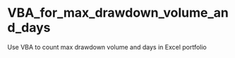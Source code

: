 # VBA_for_max_drawdown_volume_and_days
Use VBA to count max drawdown volume and days in Excel portfolio
